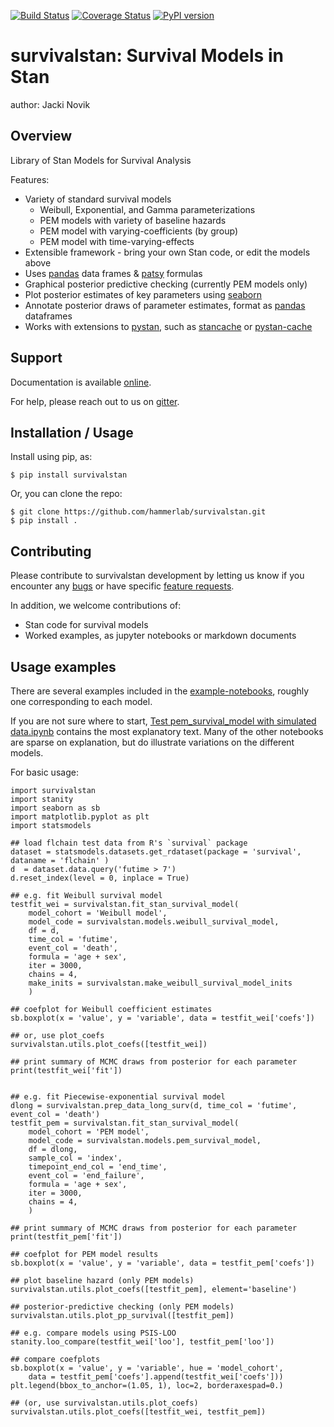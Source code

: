 [![Build Status](https://travis-ci.org/hammerlab/survivalstan.svg?branch=setup-travis)](https://travis-ci.org/hammerlab/survivalstan) 
[![Coverage Status](https://img.shields.io/coveralls/hammerlab/survivalstan.svg)](https://coveralls.io/github/hammerlab/survivalstan?branch=master)
[![PyPI version](https://img.shields.io/pypi/v/survivalstan.svg)](https://pypi.python.org/pypi/survivalstan)

survivalstan: Survival Models in Stan
===============================

author: Jacki Novik

Overview
--------

Library of Stan Models for Survival Analysis

Features:

* Variety of standard survival models
	- Weibull, Exponential, and Gamma parameterizations
	- PEM models with variety of baseline hazards
	- PEM model with varying-coefficients (by group)
	- PEM model with time-varying-effects
* Extensible framework - bring your own Stan code, or edit the models above
* Uses [pandas](http://pandas.pydata.org) data frames & [patsy](https://pypi.python.org/pypi/patsy) formulas
* Graphical posterior predictive checking (currently PEM models only)
* Plot posterior estimates of key parameters using [seaborn](https://pypi.python.org/pypi/seaborn)
* Annotate posterior draws of parameter estimates, format as [pandas](http://pandas.pydata.org) dataframes
* Works with extensions to [pystan](https://pystan.readthedocs.io/en/latest/), such as [stancache](http://github.com/jburos/stancache) or [pystan-cache](https://github.com/paulkernfeld/pystan-cache)

Support
-------

Documentation is available [online](http://jburos.github.io/survivalstan).

For help, please reach out to us on [gitter](https://gitter.im/survivalstan).

Installation / Usage
--------------------

Install using pip, as:

    $ pip install survivalstan


Or, you can clone the repo:

    $ git clone https://github.com/hammerlab/survivalstan.git
    $ pip install .

Contributing
------------

Please contribute to survivalstan development by letting us know if you encounter any [bugs](http://github.com/hammerlab/survivalstan/issues) or have specific [feature requests](http://github.com/hammerlab/survivalstan/issues).

In addition, we welcome contributions of:

* Stan code for survival models
* Worked examples, as jupyter notebooks or markdown documents

Usage examples
--------------

There are several examples included in the [example-notebooks](http://nbviewer.jupyter.org/github/hammerlab/survivalstan/tree/master/example-notebooks/), roughly one corresponding to each model.

If you are not sure where to start, [Test pem_survival_model with simulated data.ipynb](http://nbviewer.jupyter.org/github/hammerlab/survivalstan/blob/master/example-notebooks/Test%20pem_survival_model%20with%20simulated%20data.ipynb) contains the most explanatory text. Many of the other notebooks are sparse on explanation, but do illustrate variations on the different models.

For basic usage:

```
import survivalstan
import stanity
import seaborn as sb
import matplotlib.pyplot as plt
import statsmodels

## load flchain test data from R's `survival` package
dataset = statsmodels.datasets.get_rdataset(package = 'survival', dataname = 'flchain' )
d  = dataset.data.query('futime > 7')
d.reset_index(level = 0, inplace = True)

## e.g. fit Weibull survival model
testfit_wei = survivalstan.fit_stan_survival_model(
	model_cohort = 'Weibull model',
	model_code = survivalstan.models.weibull_survival_model,
	df = d,
	time_col = 'futime',
	event_col = 'death',
	formula = 'age + sex',
	iter = 3000,
	chains = 4,
	make_inits = survivalstan.make_weibull_survival_model_inits
	)

## coefplot for Weibull coefficient estimates
sb.boxplot(x = 'value', y = 'variable', data = testfit_wei['coefs'])

## or, use plot_coefs
survivalstan.utils.plot_coefs([testfit_wei])

## print summary of MCMC draws from posterior for each parameter
print(testfit_wei['fit'])


## e.g. fit Piecewise-exponential survival model 
dlong = survivalstan.prep_data_long_surv(d, time_col = 'futime', event_col = 'death')
testfit_pem = survivalstan.fit_stan_survival_model(
	model_cohort = 'PEM model',
	model_code = survivalstan.models.pem_survival_model,
	df = dlong,
	sample_col = 'index',
	timepoint_end_col = 'end_time',
	event_col = 'end_failure',
	formula = 'age + sex',
	iter = 3000,
	chains = 4,
	)

## print summary of MCMC draws from posterior for each parameter
print(testfit_pem['fit'])

## coefplot for PEM model results
sb.boxplot(x = 'value', y = 'variable', data = testfit_pem['coefs'])

## plot baseline hazard (only PEM models)
survivalstan.utils.plot_coefs([testfit_pem], element='baseline')

## posterior-predictive checking (only PEM models)
survivalstan.utils.plot_pp_survival([testfit_pem])

## e.g. compare models using PSIS-LOO
stanity.loo_compare(testfit_wei['loo'], testfit_pem['loo'])

## compare coefplots 
sb.boxplot(x = 'value', y = 'variable', hue = 'model_cohort',
    data = testfit_pem['coefs'].append(testfit_wei['coefs']))
plt.legend(bbox_to_anchor=(1.05, 1), loc=2, borderaxespad=0.)

## (or, use survivalstan.utils.plot_coefs)
survivalstan.utils.plot_coefs([testfit_wei, testfit_pem])

```


